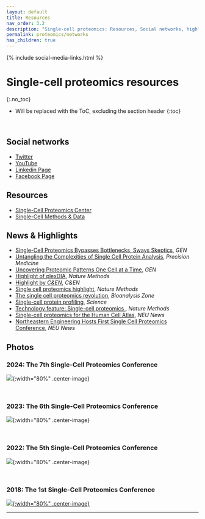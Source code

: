 ```yaml
---
layout: default
title: Resources
nav_order: 3.2
description: "Single-cell proteomics: Resources, Social networks, highlights and pictures"
permalink: proteomics/networks
has_children: true
---
```

{% include social-media-links.html %}

# Single-cell proteomics resources
{:.no_toc}

* Will be replaced with the ToC, excluding the section header
{:toc}

&nbsp;





## Social networks

* [Twitter](https://twitter.com/SCP_meeting)
* [YouTube](https://www.youtube.com/c/NikolaiSlavovResearch)
* [Linkedin Page](https://www.linkedin.com/groups/8618946/)
* [Facebook Page](https://www.facebook.com/Single.Cell.Proteomics/)


## Resources
* [Single-Cell Proteomics Center](https://center.single-cell.net/)
* [Single-Cell Methods & Data](https://scp.slavovlab.net/)


## News & Highlights
* [Single-Cell Proteomics Bypasses Bottlenecks, Sways Skeptics](https://www.genengnews.com/topics/omics/proteomics/single-cell-proteomics-bypasses-bottlenecks-sways-skeptics/),  *GEN*
* [Untangling the Complexities of Single Cell Protein Analysis](https://www.insideprecisionmedicine.com/topics/molecular-dx-topic/single-cell-technology/untangling-the-complexities-of-single-cell-protein-analysis/), *Precision Medicine*
* [Uncovering Proteomic Patterns One Cell at a Time](https://www.genengnews.com/topics/omics/uncovering-proteomic-patterns-one-cell-at-a-time/), *GEN*
* [Highlight of plexDIA](https://www.nature.com/articles/s41592-022-01611-2), *Nature Methods*
* [Highlight by *C&EN*](https://cen.acs.org/biological-chemistry/proteomics/single-cell-proteomics-mass-spec/99/i40), *C&EN*
* [Single cell proteomics highlight](https://www.nature.com/articles/s41592-021-01243-y), *Nature Methods*
* [The single cell proteomics revolution](https://www.bioanalysis-zone.com/2020/02/11/single-cell-proteomics-revolution_bo/), *Bioanalysis Zone*
* [Single-cell protein profiling](https://science.sciencemag.org/content/367/6477/522.11), *Science*
* [Technology feature: Single-cell proteomics ](https://www.nature.com/articles/s41592-019-0540-6), *Nature Methods*
* [Single-cell proteomics for the Human Cell Atlas](https://news.northeastern.edu/2019/07/08/northeastern-university-proteomics-researcher-receives-grant-from-chan-zuckerberg-initiative-to-help-map-all-cells-in-the-human-body-to-better-understand-cancer-diabetes-and-other-diseases/), *NEU News*
 * [Northeastern Engineering Hosts First Single Cell Proteomics Conference](https://coe.northeastern.edu/news/northeastern-engineering-hosts-first-single-cell-proteomics-conference/), *NEU News*

<!--
* [News in Proteomics Research](http://proteomicsnews.blogspot.com/2019/12/over-1000-single-cell-proteomes-2700.html)
-->


## Photos

### 2024:  The 7th Single-Cell Proteomics Conference

 ![]({{site.baseurl}}/proteomics/photos/SCP2024_Group_Picture.jpeg){:width="80%" .center-image}

&nbsp;


### 2023:  The 6th Single-Cell Proteomics Conference

 ![]({{site.baseurl}}/proteomics/photos/SCP2023_Group_Picture.JPG){:width="80%" .center-image}

&nbsp;

### 2022:  The 5th Single-Cell Proteomics Conference

 ![]({{site.baseurl}}/proteomics/photos/scp2022.jpeg){:width="80%" .center-image}


&nbsp;


### 2018: The 1st Single-Cell Proteomics Conference
 [![]({{site.baseurl}}/proteomics/photos/SCP2018_Group_Picture.JPG){:width="80%" .center-image}](https://coe.northeastern.edu/news/northeastern-engineering-hosts-first-single-cell-proteomics-conference/)






------------
